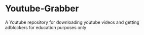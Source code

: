 # Youtube-Grabber
A Youtube repository for downloading youtube videos and getting adblockers for education purposes only
